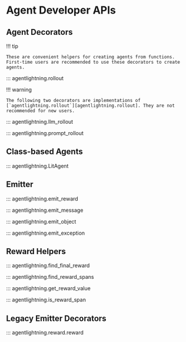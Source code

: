 # Agent Developer APIs

## Agent Decorators

!!! tip

    These are convenient helpers for creating agents from functions. First-time users are recommended to use these decorators to create agents.

::: agentlightning.rollout

!!! warning

    The following two decorators are implementations of [`agentlightning.rollout`][agentlightning.rollout]. They are not recommended for new users.

::: agentlightning.llm_rollout

::: agentlightning.prompt_rollout

## Class-based Agents

::: agentlightning.LitAgent

## Emitter

::: agentlightning.emit_reward

::: agentlightning.emit_message

::: agentlightning.emit_object

::: agentlightning.emit_exception

## Reward Helpers

::: agentlightning.find_final_reward

::: agentlightning.find_reward_spans

::: agentlightning.get_reward_value

::: agentlightning.is_reward_span

## Legacy Emitter Decorators

::: agentlightning.reward.reward

